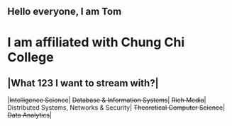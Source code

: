 ## Hello everyone, I am Tom
# I am affiliated with Chung Chi College

|What 123 I want to stream with?|
--------------------------------
|~~Intelligence Science~~|
~~Database & Information Systems~~|
~~Rich Media~~|
Distributed Systems, Networks & Security|
~~Theoretical Computer Science~~|
~~Data Analytics~~|
